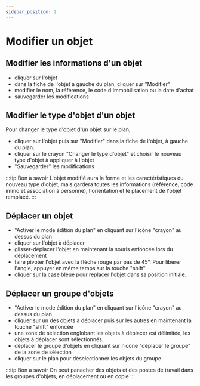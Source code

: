```yaml
---
sidebar_position: 2
---
```

# Modifier un objet

## Modifier les informations d'un objet

-   cliquer sur l'objet
-   dans la fiche de l'objet à gauche du plan, cliquer sur "Modifier"
-   modifier le nom, la référence, le code d'immobilisation ou la date d'achat
-   sauvegarder les modifications

## Modifier le type d'objet d'un objet

Pour changer le type d'objet d'un objet sur le plan,

-   cliquer sur l'objet puis sur "Modifier" dans la fiche de l'objet, à gauche du plan.
-   cliquer sur le crayon "Changer le type d'objet" et choisir le nouveau type d'objet à appliquer à l'objet
-   "Sauvegarder" les modifications

:::tip Bon à savoir
L'objet modifié aura la forme et les caractéristiques du nouveau type d'objet, mais gardera toutes les informations (référence, code immo et association à personne), l'orientation et le placement de l'objet remplacé.
:::

## Déplacer un objet

-   "Activer le mode édition du plan" en cliquant sur l'icône "crayon" au dessus du plan
-   cliquer sur l'objet à déplacer
-   glisser-déplacer l'objet en maintenant la souris enfoncée lors du déplacement
-   faire pivoter l'objet avec la flèche rouge par pas de 45°. Pour libérer l'angle, appuyer en même temps sur la touche "shift"
-   cliquer sur la case bleue pour replacer l'objet dans sa position initiale.



## Déplacer un groupe d'objets

-   "Activer le mode édition du plan" en cliquant sur l'icône "crayon" au dessus du plan
-   cliquer sur un des objets à déplacer puis sur les autres en maintenant la touche "shift" enfoncée
-   une zone de sélection englobant les objets à déplacer est délimitée, les objets à déplacer sont sélectionnés.
-   déplacer le groupe d'objets en cliquant sur l'icône "déplacer le groupe" de la zone de sélection
-   cliquer sur le plan pour déselectionner les objets du groupe

:::tip Bon à savoir
On peut panacher des objets et des postes de travail dans les groupes d'objets, en déplacement ou en copie
:::